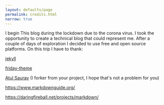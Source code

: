 ```yaml
---
layout: defaults/page
permalink: credits.html
narrow: true
---
```


I begin This blog during the lockdown due to the corona virus.
I took the opportunity to create a technical blog that could represent me.
After a couple of days of exploration I decided to use free and open source platforms.
On this trip I have to thank:

[jekyll](https://jekyllrb.com/)

[friday-theme](https://github.com/sfreytag/friday-theme)

[Atul Saurav](https://atulsaurav.github.io/) (I forker from your project, I hope that's not a problem for you)

https://www.markdownguide.org/

https://daringfireball.net/projects/markdown/
